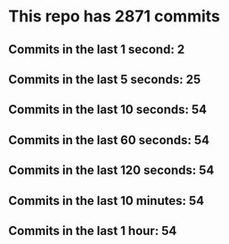 # This repo has 2871 commits

## Commits in the last 1 second: 2
## Commits in the last 5 seconds: 25
## Commits in the last 10 seconds: 54
## Commits in the last 60 seconds: 54
## Commits in the last 120 seconds: 54
## Commits in the last 10 minutes: 54
## Commits in the last 1 hour: 54

